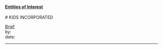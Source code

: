 #### [Entities of Interest](/list.html)
<link rel="stylesheet" type="text/css" href="../../assets/style.css">
# KIDS INCORPORATED

[comment]: <> (Add/Remove information below as you want)
[comment]: <> (Markdown cheatsheet: https://github.com/adam-p/markdown-here/wiki/Markdown-Cheatsheet)
[Brief](Brief.md)  
by:  
date:  

---
[comment]: <> (Add your content here)
